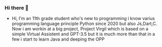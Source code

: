 ### Hi there 👋

- Hi, I’m an 11th grade student who's new to programming i know varius programming language principle Python since 2020 but also Js,Dart,C.
  Now i am workin at a big project, Project Virgil which is based on a simple Virtual Assistent and GPT-3.5 but it is much more than that
  in a few i start to learn Java and deeping the OPP

  
  
  
